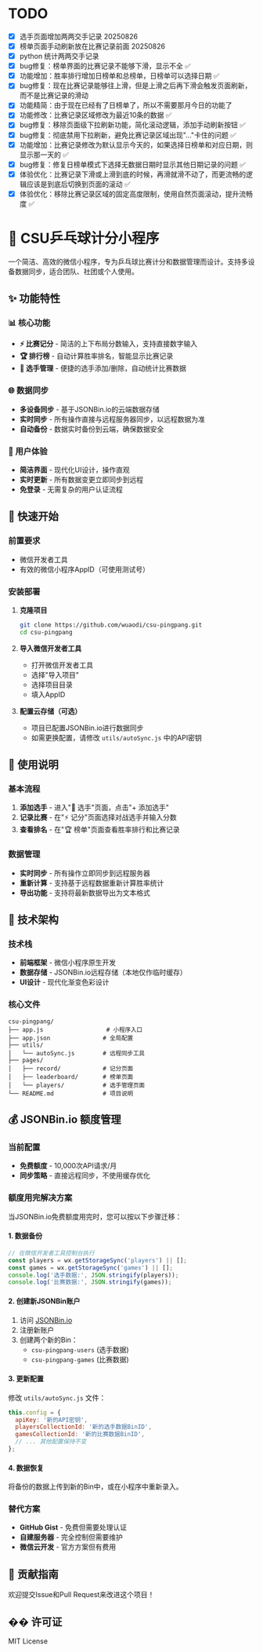 # TODO
- [x] 选手页面增加两两交手记录 20250826
- [x] 榜单页面手动刷新放在比赛记录前面 20250826
- [x] python 统计两两交手记录
- [x] bug修复：榜单界面的比赛记录不能够下滑，显示不全 ✅
- [x] 功能增加：胜率排行增加日榜单和总榜单，日榜单可以选择日期 ✅
- [x] bug修复：现在比赛记录能够往上滑，但是上滑之后再下滑会触发页面刷新，而不是比赛记录的滑动
- [x] 功能精简：由于现在已经有了日榜单了，所以不需要那月今日的功能了
- [x] 功能修改：比赛记录区域修改为最近10条的数据 ✅
- [x] bug修复：移除页面级下拉刷新功能，简化滚动逻辑，添加手动刷新按钮 ✅
- [x] bug修复：彻底禁用下拉刷新，避免比赛记录区域出现"..."卡住的问题 ✅
- [x] 功能增加：比赛记录修改为默认显示今天的，如果选择日榜单和对应日期，则显示那一天的 ✅
- [x] bug修复：修复日榜单模式下选择无数据日期时显示其他日期记录的问题 ✅
- [x] 体验优化：比赛记录下滑或上滑到底的时候，再滑就滑不动了，而更流畅的逻辑应该是到底后切换到页面的滚动 ✅
- [x] 体验优化：移除比赛记录区域的固定高度限制，使用自然页面滚动，提升流畅度 ✅

# 🏓 CSU乒乓球计分小程序

一个简洁、高效的微信小程序，专为乒乓球比赛计分和数据管理而设计。支持多设备数据同步，适合团队、社团或个人使用。

## ✨ 功能特性

### 📊 核心功能
- **⚡ 比赛记分** - 简洁的上下布局分数输入，支持直接数字输入
- **🏆 排行榜** - 自动计算胜率排名，智能显示比赛记录
- **👥 选手管理** - 便捷的选手添加/删除，自动统计比赛数据

### 🌐 数据同步
- **多设备同步** - 基于JSONBin.io的云端数据存储
- **实时同步** - 所有操作直接与远程服务器同步，以远程数据为准
- **自动备份** - 数据实时备份到云端，确保数据安全

### 📱 用户体验
- **简洁界面** - 现代化UI设计，操作直观
- **实时更新** - 所有数据变更立即同步到远程
- **免登录** - 无需复杂的用户认证流程

## 🚀 快速开始

### 前置要求
- 微信开发者工具
- 有效的微信小程序AppID（可使用测试号）

### 安装部署

1. **克隆项目**
   ```bash
   git clone https://github.com/wuaodi/csu-pingpang.git
   cd csu-pingpang
   ```

2. **导入微信开发者工具**
   - 打开微信开发者工具
   - 选择"导入项目"
   - 选择项目目录
   - 填入AppID

3. **配置云存储（可选）**
   - 项目已配置JSONBin.io进行数据同步
   - 如需更换配置，请修改 `utils/autoSync.js` 中的API密钥

## 📖 使用说明

### 基本流程
1. **添加选手** - 进入"👥 选手"页面，点击"+ 添加选手"
2. **记录比赛** - 在"⚡ 记分"页面选择对战选手并输入分数
3. **查看排名** - 在"🏆 榜单"页面查看胜率排行和比赛记录

### 数据管理
- **实时同步** - 所有操作立即同步到远程服务器
- **重新计算** - 支持基于远程数据重新计算胜率统计
- **导出功能** - 支持将最新数据导出为文本格式

## 🔧 技术架构

### 技术栈
- **前端框架** - 微信小程序原生开发
- **数据存储** - JSONBin.io远程存储（本地仅作临时缓存）
- **UI设计** - 现代化渐变色彩设计

### 核心文件
```
csu-pingpang/
├── app.js                  # 小程序入口
├── app.json               # 全局配置
├── utils/
│   └── autoSync.js        # 远程同步工具
├── pages/
│   ├── record/            # 记分页面
│   ├── leaderboard/       # 榜单页面
│   └── players/           # 选手管理页面
└── README.md              # 项目说明
```

## 💰 JSONBin.io 额度管理

### 当前配置
- **免费额度** - 10,000次API请求/月
- **同步策略** - 直接远程同步，不使用缓存优化

### 额度用完解决方案

当JSONBin.io免费额度用完时，您可以按以下步骤迁移：

#### 1. 数据备份
```javascript
// 在微信开发者工具控制台执行
const players = wx.getStorageSync('players') || [];
const games = wx.getStorageSync('games') || [];
console.log('选手数据:', JSON.stringify(players));
console.log('比赛数据:', JSON.stringify(games));
```

#### 2. 创建新JSONBin账户
1. 访问 [JSONBin.io](https://jsonbin.io)
2. 注册新账户
3. 创建两个新的Bin：
   - `csu-pingpang-users` (选手数据)
   - `csu-pingpang-games` (比赛数据)

#### 3. 更新配置
修改 `utils/autoSync.js` 文件：
```javascript
this.config = {
  apiKey: '新的API密钥',
  playersCollectionId: '新的选手数据BinID',
  gamesCollectionId: '新的比赛数据BinID',
  // ... 其他配置保持不变
};
```

#### 4. 数据恢复
将备份的数据上传到新的Bin中，或在小程序中重新录入。

### 替代方案
- **GitHub Gist** - 免费但需要处理认证
- **自建服务器** - 完全控制但需要维护
- **微信云开发** - 官方方案但有费用

## 🤝 贡献指南

欢迎提交Issue和Pull Request来改进这个项目！

## �� 许可证

MIT License
